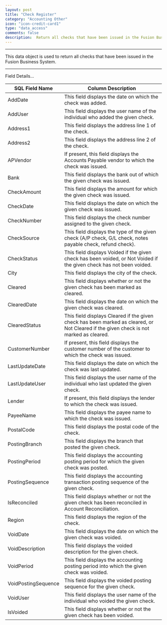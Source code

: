 ```yaml
---
layout: post
title: "Check Register"
category: "Accounting Other" 
icon: "icon-credit-card1"
type: "data_access" comments: falsedescription:  Return all checks that have been issued in the Fusion Business System
---
```


---

This data object is used to return all checks that have been issued in the
Fusion Business System.

 <!-- SQL VIEW:  **vwAC_SSR_CheckRegister**



 -->  <hr>Field Details...

| **SQL Field Name**  | **Column Description**                                                                                                                 |
|---|---|
| AddDate             | This field displays the date on which the check was added.                                                                             |
| AddUser             | This field displays the user name of the individual who added the given check.                                                         |
| Address1            | This field displays the address line 1 of the check.                                                                                   |
| Address2            | This field displays the address line 2 of the check.                                                                                   |
| APVendor            | If present, this field displays the Accounts Payable vendor to which the check was issued.                                             |
| Bank                | This field displays the bank out of which the given check was issued.                                                                  |
| CheckAmount         | This field displays the amount for which the given check was issued.                                                                   |
| CheckDate           | This field displays the date on which the given check was issued.                                                                      |
| CheckNumber         | This field displays the check number assigned to the given check.                                                                      |
| CheckSource         | This field displays the type of the given check (A/P check, G/L check, notes payable check, refund check).                             |
| CheckStatus         | This field displays Voided if the given check has been voided, or Not Voided if the given check has not been voided.                   |
| City                | This field displays the city of the check.                                                                                             |
| Cleared             | This field displays whether or not the given check has been marked as cleared.                                                         |
| ClearedDate         | This field displays the date on which the given check was cleared.                                                                     |
| ClearedStatus       | This field displays Cleared if the given check has been marked as cleared, or Not Cleared if the given check is not marked as cleared. |
| CustomerNumber      | If present, this field displays the customer number of the customer to which the check was issued.                                     |
| LastUpdateDate      | This field displays the date on which the check was last updated.                                                                      |
| LastUpdateUser      | This field displays the user name of the individual who last updated the given check.                                                  |
| Lender              | If present, this field displays the lender to which the check was issued.                                                              |
| PayeeName           | This field displays the payee name to which the check was issued.                                                                      |
| PostalCode          | This field displays the postal code of the check.                                                                                      |
| PostingBranch       | This field displays the branch that posted the given check.                                                                            |
| PostingPeriod       | This field displays the accounting posting period for which the given check was posted.                                                |
| PostingSequence     | This field displays the accounting transaction posting sequence of the given check.                                                    |
| IsReconciled        | This field displays whether or not the given check has been reconciled in  Account Reconciliation.                                     |
| Region              | This field displays the region of the check.                                                                                           |
| VoidDate            | This field displays the date on which the given check was voided.                                                                      |
| VoidDescription     | This field displays the voided description for the given check.                                                                        |
| VoidPeriod          | This field displays the accounting posting period into which the given check was voided.                                               |
| VoidPostingSequence | This field displays the voided posting sequence for the given check.                                                                   |
| VoidUser            | This field displays the user name of the individual who voided the given check.                                                        |
| IsVoided            | This field displays whether or not the given check has been voided.                                                                    |